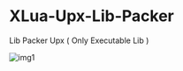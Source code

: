 # XLua-Upx-Lib-Packer
Lib Packer Upx ( Only Executable Lib )


![img1](https://anopic.us/aRAFcKJCPfcT7OrmEoCqn3eCLlNizk22vYrfXghH.jpg)
